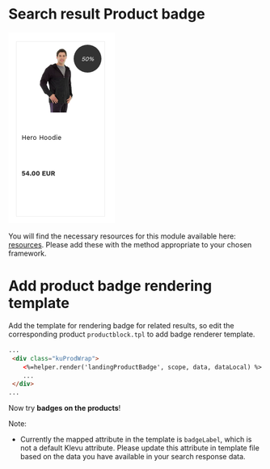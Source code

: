 # Search result Product badge

![Product-discount-badge](/modules/product-badge/images/image001.png)

You will find the necessary resources for this module available here:
[resources](/modules/product-badge/resources). Please add these with the
method appropriate to your chosen framework. 

# Add product badge rendering template

Add the template for rendering badge for related results,
so edit the corresponding product `productblock.tpl` to add badge renderer template.

```html
...
 <div class="kuProdWrap">
    <%=helper.render('landingProductBadge', scope, data, dataLocal) %>     
    ...
 </div>
...
```
Now try **badges on the products**!


Note:
-  Currently the mapped attribute in the template is `badgeLabel`, which is not a default Klevu attribute. Please update this attribute in template file based on the data you have available in your search response data.